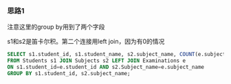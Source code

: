 ### 思路1

注意这里的group by用到了两个字段

s1和s2是笛卡尔积。第二个连接用left join，因为有0的情况

```sql
SELECT s1.student_id, s1.student_name, s2.subject_name, COUNT(e.subject_name) AS attended_exams
FROM Students s1 JOIN Subjects s2 LEFT JOIN Examinations e
ON s1.student_id=e.student_id AND s2.Subject_name=e.subject_name
GROUP BY s1.student_id, s2.subject_name;
```
